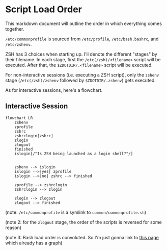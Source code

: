 # Script Load Order

This markdown document will outline the order in which everything comes together.

`/etc/commonprofile` is sourced from `/etc/profile`, `/etc/bash.bashrc`, and
`/etc/zshenv`.

ZSH has 3 choices when starting up. I'll denote the different "stages" by their
filename. In each stage, first the `/etc(/zsh)/<filename>` script will be
executed. After that, the `$ZDOTDIR/.<filename>` script will be executed.

For non-interactive sessions (i.e. executing a ZSH script), only the `zshenv`
stage (`/etc(/zsh)/zshenv` followed by `$ZDOTDIR/.zshenv`) gets executed.

As for interactive sessions, here's a flowchart.

## Interactive Session

```mermaid
flowchart LR
    zshenv
    zprofile
    zshrc
    zshrclogin[zshrc]
    zlogin
    zlogout
    finished
    islogin[/"Is ZSH being launched as a login shell?"/]


    zshenv --> islogin
    islogin -->|yes| zprofile
    islogin -->|no| zshrc --> finished

    zprofile --> zshrclogin
    zshrclogin --> zlogin

    zlogin --> zlogout
    zlogout --> finished
```

(note: `/etc/commonprofile` is a symlink to `common/commonprofile.sh`)

(note 2: for the `zlogout` stage, the order of the scripts is reversed for some reason)

(note 3: Bash load order is convoluted. So I'm just gonna link to
[this page](http://www.solipsys.co.uk/new/BashInitialisationFiles.html)
which already has a graph)
